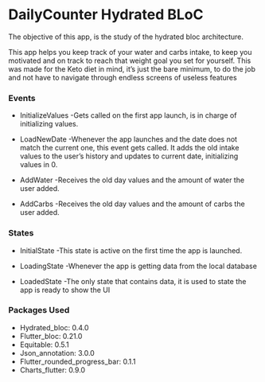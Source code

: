 # DailyCounter Hydrated BLoC
The objective of this app, is the study of the hydrated bloc architecture.

This app helps you keep track of your water and carbs intake, to keep you motivated and on track to reach that weight goal you set for yourself. This was made for the Keto diet in mind, it’s just the bare minimum, to do the job and not have to navigate through endless screens of useless features

### Events
-	InitializeValues
  	-Gets called on the first app launch, is in charge of initializing values.
  
-	LoadNewDate
  	-Whenever the app launches and the date does not match the current one, this event gets called. It adds the old intake values to the     user’s history and updates to current date, initializing values in 0.
    
-	AddWater
  	-Receives the old day values and the amount of water the user added.
  
-	AddCarbs
    -Receives the old day values and the amount of carbs the user added.
  
  
### States
-	InitialState 
  	-This state is active on the first time the app is launched. 

-	LoadingState
  	-Whenever the app is getting data from the local database

-	LoadedState
    -The only state that contains data, it is used to state the app is ready to show the UI
  
  
### Packages Used
-	Hydrated_bloc: 0.4.0
-	Flutter_bloc: 0.21.0
-	Equitable: 0.5.1
-	Json_annotation: 3.0.0
-	Flutter_rounded_progress_bar: 0.1.1
-	Charts_flutter: 0.9.0

